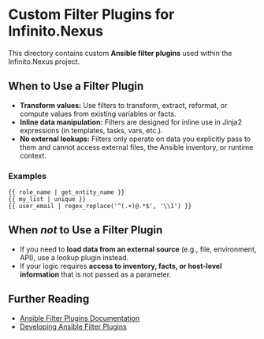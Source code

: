 # Custom Filter Plugins for Infinito.Nexus

This directory contains custom **Ansible filter plugins** used within the Infinito.Nexus project.

## When to Use a Filter Plugin

- **Transform values:** Use filters to transform, extract, reformat, or compute values from existing variables or facts.
- **Inline data manipulation:** Filters are designed for inline use in Jinja2 expressions (in templates, tasks, vars, etc.).
- **No external lookups:** Filters only operate on data you explicitly pass to them and cannot access external files, the Ansible inventory, or runtime context.

### Examples

```jinja2
{{ role_name | get_entity_name }}
{{ my_list | unique }}
{{ user_email | regex_replace('^(.+)@.*$', '\\1') }}
````

## When *not* to Use a Filter Plugin

* If you need to **load data from an external source** (e.g., file, environment, API), use a lookup plugin instead.
* If your logic requires **access to inventory, facts, or host-level information** that is not passed as a parameter.

## Further Reading

* [Ansible Filter Plugins Documentation](https://docs.ansible.com/ansible/latest/plugins/filter.html)
* [Developing Ansible Filter Plugins](https://docs.ansible.com/ansible/latest/dev_guide/developing_plugins.html#developing-filter-plugins)